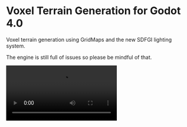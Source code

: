 # Voxel Terrain Generation for Godot 4.0
Voxel terrain generation using GridMaps and the new SDFGI lighting system.

The engine is still full of issues so please be mindful of that.

<video src="/previews/demo.mp4" type="video/mp4" />

<img src="/previews/voxel_demo.png" style="width:100%;height:500px">
